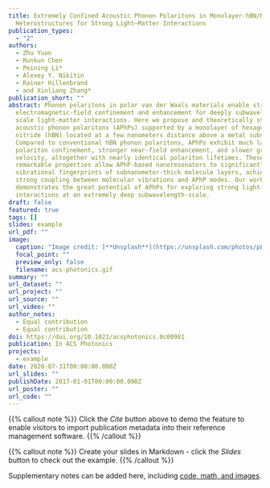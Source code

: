 ```yaml
---
title: Extremely Confined Acoustic Phonon Polaritons in Monolayer-hBN/Metal
  Heterostructures for Strong Light–Matter Interactions
publication_types:
  - "2"
authors:
  - Zhu Yuan
  - Runkun Chen
  - Peining Li*
  - Alexey Y. Nikitin
  - Rainer Hillenbrand
  - and Xinliang Zhang*
publication_short: ""
abstract: Phonon polaritons in polar van der Waals materials enable strong
  electromagnetic-field confinement and enhancement for deeply subwavelength
  scale light-matter interactions. Here we propose and theoretically study
  acoustic phonon polaritons (APhPs) supported by a monolayer of hexagonal boron
  nitride (hBN) located at a few nanometers distance above a metal substrate.
  Compared to conventional hBN phonon polaritons, APhPs exhibit much larger
  polariton confinement, stronger near-field enhancement, and slower group
  velocity, altogether with nearly identical polariton lifetimes. These
  remarkable properties allow APhP-based nanoresonators to significantly enhance
  vibrational fingerprints of subnanometer-thick molecule layers, achieving
  strong coupling between molecular vibrations and APhP modes. Our work
  demonstrates the great potential of APhPs for exploring strong light–matter
  interactions at an extremely deep subwavelength-scale.
draft: false
featured: true
tags: []
slides: example
url_pdf: ""
image:
  caption: "Image credit: [**Unsplash**](https://unsplash.com/photos/pLCdAaMFLTE)"
  focal_point: ""
  preview_only: false
  filename: acs-photonics.gif
summary: ""
url_dataset: ""
url_project: ""
url_source: ""
url_video: ""
author_notes:
  - Equal contribution
  - Equal contribution
doi: https://doi.org/10.1021/acsphotonics.0c00981
publication: In ACS Photonics
projects:
  - example
date: 2020-07-31T00:00:00.000Z
url_slides: ""
publishDate: 2017-01-01T00:00:00.000Z
url_poster: ""
url_code: ""
---
```


{{% callout note %}}
Click the *Cite* button above to demo the feature to enable visitors to import publication metadata into their reference management software.
{{% /callout %}}

{{% callout note %}}
Create your slides in Markdown - click the *Slides* button to check out the example.
{{% /callout %}}

Supplementary notes can be added here, including [code, math, and images](https://wowchemy.com/docs/writing-markdown-latex/).

